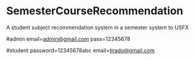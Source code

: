 # SemesterCourseRecommendation
A student subject recommendation system in a semester system to USFX 

#admin
email=admin@gmail.com
pass=12345678

#student
password=12345678abc
email=tirado@gmail.com